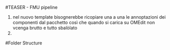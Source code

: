 #TEASER - FMU pipeline
1. nel nuovo template bisognerebbe ricopiare una a una le annoptazioni dei componenti dal pacchetto così che quando si carica su OMEdit non vcenga brutto e tutto sbalòlato
2. 

#Folder Structure
   
